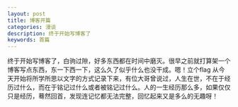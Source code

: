 ```yaml
---
layout: post
title: 博客开篇
categories: 漫谈
description: 终于开始写博客了
keywords: 首篇 
---
```


终于开始写博客了，白驹过隙，好多东西都在时间中磨灭。很早之前就打算架一个博客写点东西，东一下西一下，这么久了似乎什么也没干成。嗯！立个flag  从今天开始将所学所思以文字的方式记录下来，有位大哥曾说过，人生在世，不在于经历过什么，而在于铭记过什么或者被铭记过什么。人的一生经历那么多，如果仅仅只是经历，蓦然回首，发现连记忆都无法完整，回忆起来又是多么的无趣呀！

